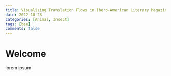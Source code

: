 ```yaml
---
title: Visualising Translation Flows in Ibero-American Literary Magazines 
date: 2022-10-28
categories: [Animal, Insect]
tags: [bee]
comments: false
---
```


# Welcome

lorem ipsum
